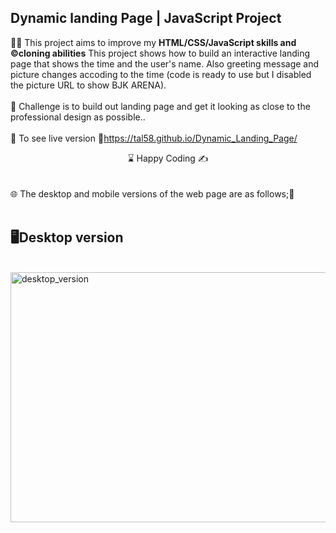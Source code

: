 ## Dynamic landing Page | JavaScript Project

👨‍💻 This project aims to improve my <b>HTML/CSS/JavaScript skills and ©️cloning abilities</b> This project shows how to build an interactive landing page that shows the time and the user's name. Also greeting message and picture changes accoding to the time (code is ready to use but I disabled the picture URL to show BJK  ARENA).
<br><br>
🎯 Challenge is to build out landing page and get it looking as close to the professional design as possible..
<br><br>
🔗 To see live version 🎯https://tal58.github.io/Dynamic_Landing_Page/
<br>
<center> ⌛ Happy Coding  ✍ </center>
<br><br>
🌐 The desktop and mobile versions of the web page are as follows;🧭
<br><br>

## 🖥️Desktop version
<br>
<img src="./bjk.gif" width="600" height="400" align="left" alt="desktop_version">
<br>
<br>
<br>
<br>
<br>
<br>
<br>
<br>
<br>







